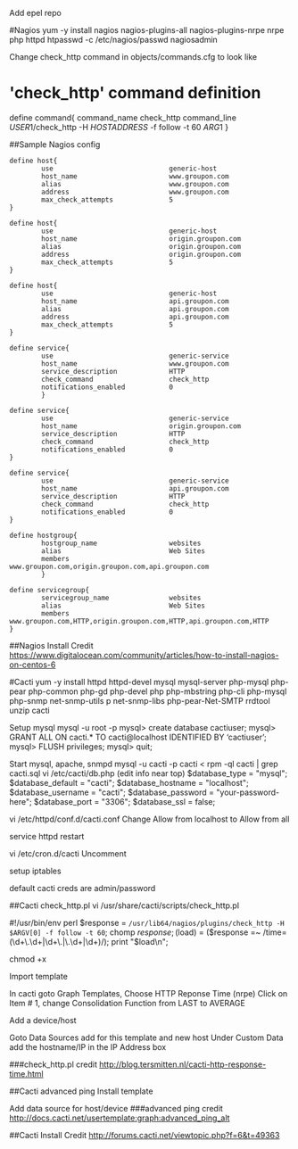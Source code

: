 Add epel repo

#Nagios
yum -y install nagios nagios-plugins-all nagios-plugins-nrpe nrpe php httpd 
htpasswd -c /etc/nagios/passwd nagiosadmin

Change check_http command in objects/commands.cfg to look like
# 'check_http' command definition
define command{
        command_name    check_http
        command_line    $USER1$/check_http -H $HOSTADDRESS$ -f follow -t 60 $ARG1$
        }

##Sample Nagios config
```
define host{
        use                             generic-host
        host_name                       www.groupon.com
        alias                           www.groupon.com
        address                         www.groupon.com
        max_check_attempts              5
}

define host{
        use                             generic-host
        host_name                       origin.groupon.com
        alias                           origin.groupon.com
        address                         origin.groupon.com
        max_check_attempts              5
}

define host{
        use                             generic-host
        host_name                       api.groupon.com
        alias                           api.groupon.com
        address                         api.groupon.com
        max_check_attempts              5
}

define service{
        use                             generic-service
        host_name                       www.groupon.com
        service_description             HTTP
        check_command                   check_http
        notifications_enabled           0
        }

define service{
        use                             generic-service
        host_name                       origin.groupon.com
        service_description             HTTP
        check_command                   check_http
        notifications_enabled           0
}

define service{
        use                             generic-service
        host_name                       api.groupon.com
        service_description             HTTP
        check_command                   check_http
        notifications_enabled           0
}

define hostgroup{
        hostgroup_name                  websites
        alias                           Web Sites
        members                         www.groupon.com,origin.groupon.com,api.groupon.com
        }

define servicegroup{
        servicegroup_name               websites
        alias                           Web Sites
        members                         www.groupon.com,HTTP,origin.groupon.com,HTTP,api.groupon.com,HTTP
}
```

##Nagios Install Credit
https://www.digitalocean.com/community/articles/how-to-install-nagios-on-centos-6

#Cacti
yum -y install httpd httpd-devel mysql mysql-server php-mysql php-pear php-common php-gd php-devel php php-mbstring php-cli php-mysql php-snmp net-snmp-utils p net-snmp-libs php-pear-Net-SMTP rrdtool unzip cacti

Setup mysql
mysql -u root -p
mysql> create database cactiuser;
mysql> GRANT ALL ON cacti.* TO cacti@localhost IDENTIFIED BY ‘cactiuser’;
mysql> FLUSH privileges;
mysql> quit;

Start mysql, apache, snmpd
mysql -u cacti -p cacti < rpm -ql cacti | grep cacti.sql
vi /etc/cacti/db.php (edit info near top)
$database_type = "mysql";
$database_default = "cacti";
$database_hostname = "localhost";
$database_username = "cacti";
$database_password = "your-password-here";
$database_port = "3306";
$database_ssl = false;

vi /etc/httpd/conf.d/cacti.conf
Change Allow from localhost to Allow from all

service httpd restart

vi /etc/cron.d/cacti
Uncomment

setup iptables

default cacti creds are admin/password

##Cacti check_http.pl
vi /usr/share/cacti/scripts/check_http.pl

#!/usr/bin/env perl
$response = `/usr/lib64/nagios/plugins/check_http -H $ARGV[0] -f follow -t 60`;
chomp $response;
($load) = ($response =~ /time=(\d+\.\d+|\d+\.|\.\d+|\d+)/);
print "$load\n";

chmod +x

Import template 

In cacti goto Graph Templates, Choose HTTP Reponse Time (nrpe)
Click on Item # 1, change Consolidation Function from LAST to AVERAGE

Add a device/host

Goto Data Sources add for this template and new host
Under Custom Data add the hostname/IP in the IP Address box

###check_http.pl credit
http://blog.tersmitten.nl/cacti-http-response-time.html

##Cacti advanced ping
Install template

Add data source for host/device
###advanced ping credit
http://docs.cacti.net/usertemplate:graph:advanced_ping_alt

##Cacti Install Credit
http://forums.cacti.net/viewtopic.php?f=6&t=49363
